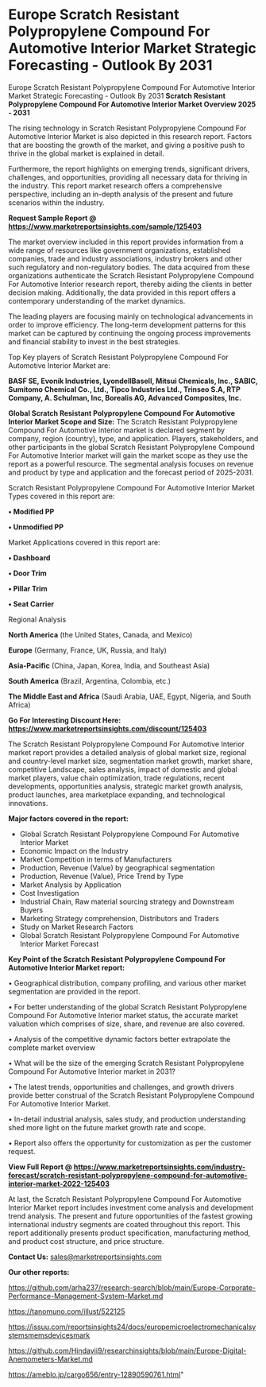 # Europe Scratch Resistant Polypropylene Compound For Automotive Interior Market Strategic Forecasting - Outlook By 2031
Europe Scratch Resistant Polypropylene Compound For Automotive Interior Market Strategic Forecasting - Outlook By 2031
<Strong> Scratch Resistant Polypropylene Compound For Automotive Interior Market Overview 2025 - 2031</strong>

The rising technology in Scratch Resistant Polypropylene Compound For Automotive Interior Market is also depicted in this research report. Factors that are boosting the growth of the market, and giving a positive push to thrive in the global market is explained in detail.

Furthermore, the report highlights on emerging trends, significant drivers, challenges, and opportunities, providing all necessary data for thriving in the industry. This report market research offers a comprehensive perspective, including an in-depth analysis of the present and future scenarios within the industry.

<strong>Request Sample Report @ <a href=https://www.marketreportsinsights.com/sample/125403>https://www.marketreportsinsights.com/sample/125403</a></strong>

The market overview included in this report provides information from a wide range of resources like government organizations, established companies, trade and industry associations, industry brokers and other such regulatory and non-regulatory bodies. The data acquired from these organizations authenticate the Scratch Resistant Polypropylene Compound For Automotive Interior research report, thereby aiding the clients in better decision making. Additionally, the data provided in this report offers a contemporary understanding of the market dynamics.

The leading players are focusing mainly on technological advancements in order to improve efficiency. The long-term development patterns for this market can be captured by continuing the ongoing process improvements and financial stability to invest in the best strategies.

Top Key players of Scratch Resistant Polypropylene Compound For Automotive Interior Market are:

<strong>BASF SE, Evonik Industries, LyondellBasell, Mitsui Chemicals, Inc., SABIC, Sumitomo Chemical Co., Ltd., Tipco Industries Ltd., Trinseo S.A, RTP Company, A. Schulman, Inc, Borealis AG, Advanced Composites, Inc.</strong>

<strong><b>Global Scratch Resistant Polypropylene Compound For Automotive Interior Market Scope and Size:</b></strong>
The Scratch Resistant Polypropylene Compound For Automotive Interior market is declared segment by company, region (country), type, and application. Players, stakeholders, and other participants in the global Scratch Resistant Polypropylene Compound For Automotive Interior market will gain the market scope as they use the report as a powerful resource. The segmental analysis focuses on revenue and product by type and application and the forecast period of 2025-2031.

Scratch Resistant Polypropylene Compound For Automotive Interior Market Types covered in this report are:

<strong>• Modified PP

• Unmodified PP</strong>

Market Applications covered in this report are:

<strong>• Dashboard

• Door Trim

• Pillar Trim

• Seat Carrier</strong> 

Regional Analysis

<strong>North America</strong> (the United States, Canada, and Mexico)

<strong>Europe</strong> (Germany, France, UK, Russia, and Italy)

<strong>Asia-Pacific</strong> (China, Japan, Korea, India, and Southeast Asia)

<strong>South America</strong> (Brazil, Argentina, Colombia, etc.)

<strong>The Middle East and Africa</strong> (Saudi Arabia, UAE, Egypt, Nigeria, and South Africa)

<strong>Go For Interesting Discount Here: <a href=https://www.marketreportsinsights.com/discount/125403>https://www.marketreportsinsights.com/discount/125403</a></strong>

The Scratch Resistant Polypropylene Compound For Automotive Interior market report provides a detailed analysis of global market size, regional and country-level market size, segmentation market growth, market share, competitive Landscape, sales analysis, impact of domestic and global market players, value chain optimization, trade regulations, recent developments, opportunities analysis, strategic market growth analysis, product launches, area marketplace expanding, and technological innovations.

<strong><b>Major factors covered in the report:</b></strong>
<ul>
  <li>Global Scratch Resistant Polypropylene Compound For Automotive Interior Market </li>
  <li>Economic Impact on the Industry</li>
  <li>Market Competition in terms of Manufacturers</li>
  <li>Production, Revenue (Value) by geographical segmentation</li>
  <li>Production, Revenue (Value), Price Trend by Type</li>
  <li>Market Analysis by Application</li>
  <li>Cost Investigation</li>
  <li>Industrial Chain, Raw material sourcing strategy and Downstream Buyers</li>
  <li>Marketing Strategy comprehension, Distributors and Traders</li>
  <li>Study on Market Research Factors</li>
  <li>Global Scratch Resistant Polypropylene Compound For Automotive Interior Market Forecast</li>
</ul>

<strong><b>Key Point of the Scratch Resistant Polypropylene Compound For Automotive Interior Market report:</b></strong>

• Geographical distribution, company profiling, and various other market segmentation are provided in the report.

• For better understanding of the global Scratch Resistant Polypropylene Compound For Automotive Interior market status, the accurate market valuation which comprises of size, share, and revenue are also covered.

• Analysis of the competitive dynamic factors better extrapolate the complete market overview

• What will be the size of the emerging Scratch Resistant Polypropylene Compound For Automotive Interior market in 2031?

• The latest trends, opportunities and challenges, and growth drivers provide better construal of the Scratch Resistant Polypropylene Compound For Automotive Interior Market.

• In-detail industrial analysis, sales study, and production understanding shed more light on the future market growth rate and scope.

• Report also offers the opportunity for customization as per the customer request.

<strong><b>View Full Report @ <a href=https://www.marketreportsinsights.com/industry-forecast/scratch-resistant-polypropylene-compound-for-automotive-interior-market-2022-125403>https://www.marketreportsinsights.com/industry-forecast/scratch-resistant-polypropylene-compound-for-automotive-interior-market-2022-125403</a></b></strong>


At last, the Scratch Resistant Polypropylene Compound For Automotive Interior Market report includes investment come analysis and development trend analysis. The present and future opportunities of the fastest growing international industry segments are coated throughout this report. This report additionally presents product specification, manufacturing method, and product cost structure, and price structure.

<strong>Contact Us:</strong>
sales@marketreportsinsights.com

<strong>Our other reports:</strong>

<a href=https://github.com/arha237/research-search/blob/main/Europe-Corporate-Performance-Management-System-Market.md>https://github.com/arha237/research-search/blob/main/Europe-Corporate-Performance-Management-System-Market.md</a>

<a href=https://tanomuno.com/illust/522125>https://tanomuno.com/illust/522125</a>

<a href=https://issuu.com/reportsinsights24/docs/europemicroelectromechanicalsystemsmemsdevicesmark>https://issuu.com/reportsinsights24/docs/europemicroelectromechanicalsystemsmemsdevicesmark</a>

<a href=https://github.com/Hindavii9/researchinsights/blob/main/Europe-Digital-Anemometers-Market.md>https://github.com/Hindavii9/researchinsights/blob/main/Europe-Digital-Anemometers-Market.md</a>

<a href=https://ameblo.jp/cargo656/entry-12890590761.html>https://ameblo.jp/cargo656/entry-12890590761.html</a>"
